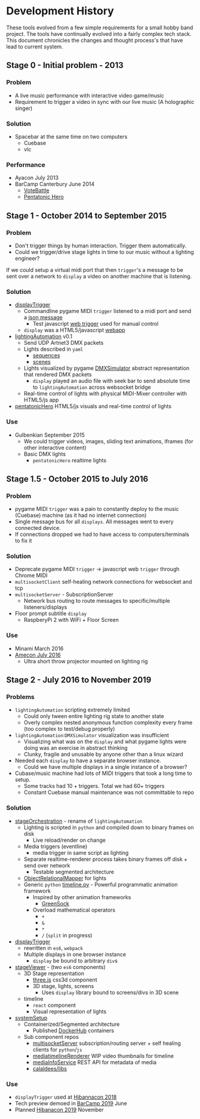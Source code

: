 Development History
===================

These tools evolved from a few simple requirements for a small hobby band project.
The tools have continually evolved into a fairly complex tech stack.
This document chronicles the changes and thought process's that have lead to current system.


Stage 0 - Initial problem - 2013
--------------------------------

### Problem
* A live music performance with interactive video game/music
* Requirement to trigger a video in sync with our live music (A holographic singer)

### Solution
* Spacebar at the same time on two computers
    * Cuebase
    * vlc

### Performance
* Ayacon July 2013
* BarCamp Canterbury June 2014
    * [VoteBattle](https://github.com/superLimitBreak/voteBattle/tree/38f058fbb3f221429e9e6967b79543067747d6ce)
    * [Pentatonic Hero](https://github.com/superLimitBreak/pentatonicHero/tree/bd6a873eaaf00717be0ddb58a12eb3cd687c866d)


Stage 1 - October 2014 to September 2015
----------------------------------------

### Problem
* Don't trigger things by human interaction. Trigger them automatically.
* Could we trigger/drive stage lights in time to our music without a lighting engineer?

If we could setup a virtual midi port that then `trigger`'s a message to be sent over a network to `display` a video on another machine that is listening.

### Solution
* [displayTrigger](https://github.com/superLimitBreak/displayTrigger/tree/01028f2c435d3f30d7884c1ee1651c9ca4c790d7)
    * Commandline pygame MIDI `trigger` listened to a midi port and send a [json message](https://github.com/superLimitBreak/displayTrigger/blob/7d4d2ffc3f74f2c16dc96fc0d0ec9da9deb00e87/client/event_map.json#L13)
        * Test javascript [web trigger](https://github.com/superLimitBreak/displayTrigger/blob/7d4d2ffc3f74f2c16dc96fc0d0ec9da9deb00e87/server/displaytrigger/static/control/control.html#L23) used for manual control
    * `display` was a HTML5/javascript [webapp](https://github.com/superLimitBreak/displayTrigger/blob/7d4d2ffc3f74f2c16dc96fc0d0ec9da9deb00e87/server/displaytrigger/static/projector/projector.js#L54)
* [lightingAutomation](https://github.com/superLimitBreak/stageOrchestration/releases/tag/v0.1) v0.1
    * Send UDP Artnet3 DMX packets
    * Lights described in `yaml`
        * [sequences](https://github.com/superLimitBreak/stageOrchestration/blob/v0.1/data/sequences/miku_2.yaml)
        * [scenes](https://github.com/superLimitBreak/stageOrchestration/blob/v0.1/data/scenes/miku/miku_bc_fill_coutin.yaml)
    * Lights visualized by pygame [DMXSimulator](https://github.com/superLimitBreak/stageOrchestration/blob/f98acd044f0fc037b36ebaaf95db5ed911e8c074/DMXSimulator.py) abstract representation that rendered DMX packets
        * `display` played an audio file with seek bar to send absolute time to `lightingAutomation` across websocket bridge
    * Real-time control of lights with physical MIDI-Mixer controller with HTML5/js app
* [pentatonicHero](https://twitter.com/calaldees/status/601659707762319360) HTML5/js visuals and real-time control of lights

### Use
* Gulbenkian September 2015
    * We could trigger videos, images, sliding text animations, iframes (for other interactive content)
    * Basic DMX lights
        * `pentatonicHero` realtime lights


Stage 1.5 - October 2015 to July 2016
-------------------------------------

### Problem
* pygame MIDI `trigger` was a pain to constantly deploy to the music (Cuebase) machine (as it had no internet connection)
* Single message bus for all `displays`. All messages went to every connected device.
* If connections dropped we had to have access to computers/terminals to fix it

### Solution
* Deprecate pygame MIDI `trigger` -> javascript web `trigger` through Chrome MIDI
* `multisocketClient` self-healing network connections for websocket and tcp
* `multisocketServer` - SubscriptionServer
    * Network bus routing to route messages to specific/multiple listeners/displays
* Floor prompt subtitle `display`
    * RaspberyPi 2 with WiFi + Floor Screen

### Use
* Minami March 2016
* [Amecon July 2016](https://youtu.be/UqLNA3NVLhE?t=40)
    * Ultra short throw projector mounted on lighting rig


Stage 2 - July 2016 to November 2019
------------------------------------

### Problems
* `lightingAutomation` scripting extremely limited
    * Could only tween entire lighting rig state to another state
    * Overly complex nested anonymous function complexity every frame (too complex to test/debug properly)
* `lightingAutomation`:`DMXSimulator` visualization was insufficient
    * Visualizing what was on the `display` and what pygame  lights were doing was an exercise in abstract thinking
    * Clunky, fragile and unusable by anyone other than a linux wizard
* Needed each `display` to have a separate browser instance.
    * Could we have multiple displays in a single instance of a browser?
* Cubase/music machine had lots of MIDI triggers that took a long time to setup.
    * Some tracks had 10 + triggers. Total we had 60+ triggers
    * Constant Cuebase manual maintenance was not committable to repo

### Solution
* [stageOrchestration](https://github.com/superLimitBreak/stageOrchestration) - rename of `lightingAutomation`
    * Lighting is scripted in `python` and compiled down to binary frames on disk
        * Live reload/render on change
    * Media triggers (eventline)
        * media trigger in same script as lighting
    * Separate realtime-renderer process takes binary frames off disk + send over network
        * Testable segmented architecture
    * [ObjectRelationalMapper](https://github.com/superLimitBreak/stageOrchestration/tree/master/stageOrchestration/lighting/model/devices) for lights
    * Generic `python` [timeline.py](https://github.com/calaldees/libs/blob/master/python3/calaldees/animation/timeline.py)  - Powerful programmatic animation framework
        * Inspired by other animation frameworks
            * [GreenSock](https://greensock.com/examples-showcases)
        * Overload mathematical operators
            * `+`
            * `&`
            * `*`
            * `/` (`split` in progress)
* [displayTrigger](https://github.com/superLimitBreak/displayTrigger)
    * rewritten in `es6`, `webpack`
    * Multiple displays in one browser instance
        * `display` be bound to arbitrary `div`s
* [stageViewer](https://github.com/superLimitBreak/stageViewer) - (two `es6` components)
    * 3D Stage representation
        * [three.js](https://threejs.org/) css3d component
        * 3D stage, lights, screens
            * Uses `display` library bound to screens/divs in 3D scene
    * timeline
        * `react` component
        * Visual representation of lights
* [systemSetup](https://github.com/superLimitBreak/systemSetup)
    * Containerized/Segmented architecture
        * Published [DockerHub](https://cloud.docker.com/u/superlimitbreak/repository/list) containers
    * Sub component repos
        * [multisocketServer](https://github.com/superLimitBreak/multisocketServer) subscription/routing server + self healing clients for `python`/`js`
        * [mediatimelineRenderer](https://github.com/superLimitBreak/mediaTimelineRenderer) WIP video thumbnails for timeline
        * [mediaInfoService](https://github.com/superLimitBreak/mediaInfoService) REST API for metadata of media
        * [calaldees/libs](https://github.com/calaldees/libs)

### Use
* `displayTrigger` used at [Hibannacon 2018](https://twitter.com/SuperLimitBreak/status/1059123513578135552)
* Tech preview demoed in [BarCamp 2019](http://barcampcanterbury.com) June
* Planned [Hibanacon 2019](https://www.hibanacon.co.uk/) November
